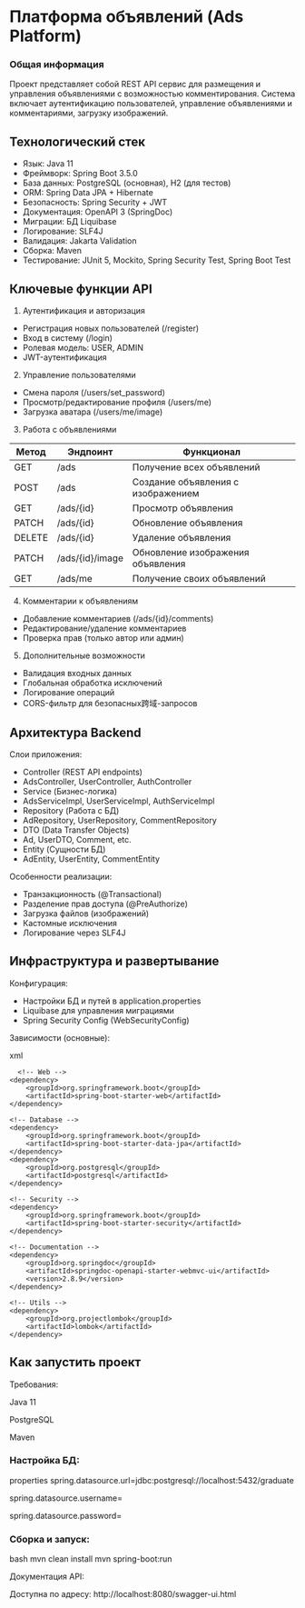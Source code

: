 # Платформа объявлений (Ads Platform)
### Общая информация
Проект представляет собой REST API сервис для размещения и управления объявлениями с возможностью комментирования. Система включает аутентификацию пользователей, управление объявлениями и комментариями, загрузку изображений.

## Технологический стек

  - Язык:  Java 11
  - Фреймворк:  Spring Boot 3.5.0
  - База данных:	PostgreSQL (основная), H2 (для тестов)
  - ORM:	Spring Data JPA + Hibernate
  - Безопасность:	Spring Security + JWT
  - Документация:	OpenAPI 3 (SpringDoc)
  - Миграции: БД	Liquibase
  - Логирование:	SLF4J
  - Валидация:	Jakarta Validation
  - Сборка:	Maven
  - Тестирование:  JUnit 5, Mockito, Spring Security Test, Spring Boot Test

## Ключевые функции API
1. Аутентификация и авторизация
 * Регистрация новых пользователей (/register)
 * Вход в систему (/login)
 * Ролевая модель: USER, ADMIN
 * JWT-аутентификация

2. Управление пользователями
  - Смена пароля (/users/set_password)
  - Просмотр/редактирование профиля (/users/me)
  - Загрузка аватара (/users/me/image)

3. Работа с объявлениями

| Метод | Эндпоинт| Функционал |
|-------------|-------------|-------------|
| GET   | /ads   | Получение всех объявлений    |
| POST    | /ads    | Создание объявления с изображением    |
| GET    | /ads/{id}   | Просмотр объявления   |
| PATCH    | /ads/{id}    |  Обновление объявления   |
| DELETE    | /ads/{id}    |  Удаление объявления   |
| PATCH    |  /ads/{id}/image   |  Обновление изображения объявления  |
| GET    |  /ads/me   |  Получение своих объявлений   |


4. Комментарии к объявлениям
- Добавление комментариев (/ads/{id}/comments)
- Редактирование/удаление комментариев
- Проверка прав (только автор или админ)

5. Дополнительные возможности
- Валидация входных данных
- Глобальная обработка исключений
- Логирование операций
- CORS-фильтр для безопасных跨域-запросов

## Архитектура Backend
Слои приложения:
- Controller (REST API endpoints)
- AdsController, UserController, AuthController
- Service (Бизнес-логика)
- AdsServiceImpl, UserServiceImpl, AuthServiceImpl
- Repository (Работа с БД)
- AdRepository, UserRepository, CommentRepository
- DTO (Data Transfer Objects)
- Ad, UserDTO, Comment, etc.
- Entity (Сущности БД)
- AdEntity, UserEntity, CommentEntity
  
Особенности реализации:
- Транзакционность (@Transactional)
- Разделение прав доступа (@PreAuthorize)
- Загрузка файлов (изображений)
- Кастомные исключения
- Логирование через SLF4J

## Инфраструктура и развертывание
Конфигурация:
- Настройки БД и путей в application.properties
- Liquibase для управления миграциями
- Spring Security Config (WebSecurityConfig)

Зависимости (основные):

xml

<dependencies>
  
      <!-- Web -->
    <dependency>
        <groupId>org.springframework.boot</groupId>
        <artifactId>spring-boot-starter-web</artifactId>
    </dependency>
    
    <!-- Database -->
    <dependency>
        <groupId>org.springframework.boot</groupId>
        <artifactId>spring-boot-starter-data-jpa</artifactId>
    </dependency>
    <dependency>
        <groupId>org.postgresql</groupId>
        <artifactId>postgresql</artifactId>
    </dependency>
    
    <!-- Security -->
    <dependency>
        <groupId>org.springframework.boot</groupId>
        <artifactId>spring-boot-starter-security</artifactId>
    </dependency>
    
    <!-- Documentation -->
    <dependency>
        <groupId>org.springdoc</groupId>
        <artifactId>springdoc-openapi-starter-webmvc-ui</artifactId>
        <version>2.8.9</version>
    </dependency>
    
    <!-- Utils -->
    <dependency>
        <groupId>org.projectlombok</groupId>
        <artifactId>lombok</artifactId>
    </dependency>
    
</dependencies>

## Как запустить проект
Требования:

Java 11

PostgreSQL

Maven

### Настройка БД:

properties
spring.datasource.url=jdbc:postgresql://localhost:5432/graduate

spring.datasource.username=

spring.datasource.password=

### Сборка и запуск:

bash
mvn clean install
mvn spring-boot:run

Документация API:

Доступна по адресу: http://localhost:8080/swagger-ui.html
